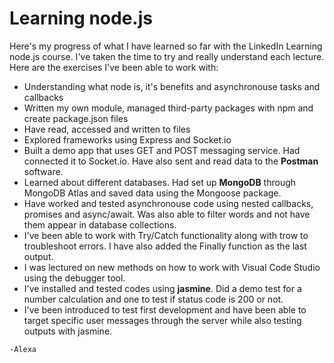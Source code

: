 
# Learning node.js



Here's my progress of what I have learned so far with the LinkedIn Learning node.js course. I've taken the time to try and really understand each lecture. Here are the exercises I've been able to work with:


* Understanding what node is, it's benefits and asynchronouse tasks and callbacks
* Written my own module, managed third-party packages with npm and create package.json files
* Have read, accessed and written to files
* Explored frameworks using Express and Socket.io
* Built a demo app that uses GET and POST messaging service. Had connected it to Socket.io. Have also sent and read data to the **Postman** software. 
* Learned about different databases. Had set up **MongoDB** through MongoDB Atlas and saved data using the Mongoose package.
* Have worked and tested asynchronouse code using nested callbacks, promises and async/await. Was also able to filter words and not have them appear in database collections.
* I've been able to work with Try/Catch functionality along with trow to troubleshoot errors. I have also added the Finally function as the last output. 
* I was lectured on new methods on how to work with Visual Code Studio using the debugger tool. 
* I've installed and tested codes using **jasmine**. Did a demo test for a number calculation and one to test if status code is 200 or not. 
* I've been introduced to test first development and have been able to target specific user messages through the server while also testing outputs with jasmine. 

```
-Alexa
```
